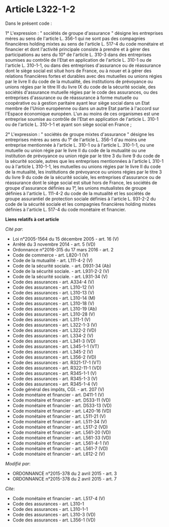 # Article L322-1-2

Dans le présent code : 

1° L'expression : " sociétés de groupe d'assurance " désigne les entreprises mères au sens de l'article L. 356-1 qui ne sont
pas des compagnies financières holding mixtes au sens de l'article L. 517-4 du code monétaire et financier et dont l'activité
principale consiste à prendre et à gérer des participations au sens du 10° de l'article L. 310-3 dans des entreprises
soumises au contrôle de l'Etat en application de l'article L. 310-1 ou de l'article L. 310-1-1, ou dans des entreprises
d'assurance ou de réassurance dont le siège social est situé hors de France, ou à nouer et à gérer des relations financières
fortes et durables avec des mutuelles ou unions régies par le livre II du code de la mutualité, des institutions de
prévoyance ou unions régies par le titre III du livre IX du code de la sécurité sociale, des sociétés d'assurance mutuelle
régies par le code des assurances, ou des entreprises d'assurance ou de réassurance à forme mutuelle ou coopérative ou à
gestion paritaire ayant leur siège social dans un Etat membre de l'Union européenne ou dans un autre Etat partie à l'accord
sur l'Espace économique européen. L'un au moins de ces organismes est une entreprise soumise au contrôle de l'Etat en
application de l'article L. 310-1 ou de l'article L. 310-1-1 et ayant son siège social en France ; 

2° L'expression : " sociétés de groupe mixtes d'assurance " désigne les entreprises mères au sens du 1° de l'article L. 356-1
d'au moins une entreprise mentionnée à l'article L. 310-1 ou à l'article L. 310-1-1, ou une mutuelle ou union régie par le
livre II du code de la mutualité ou une institution de prévoyance ou union régie par le titre 3 du livre 9 du code de la
sécurité sociale, autres que les entreprises mentionnées à l'article L 310-1 ou à l'article L 310-1-1, les mutuelles ou
unions régies par le livre II du code de la mutualité, les institutions de prévoyance ou unions régies par le titre 3 du
livre 9 du code de la sécurité sociale, les entreprises d'assurance ou de réassurance dont le siège social est situé hors de
France, les sociétés de groupe d'assurance définies au 1°, les unions mutualistes de groupe définies à l'article L. 111-4-2
du code de la mutualité et les sociétés de groupe assurantiel de protection sociale définies à l'article L. 931-2-2 du code
de la sécurité sociale et les compagnies financières holding mixtes définies à l'article L. 517-4 du code monétaire et
financier.

**Liens relatifs à cet article**

_Cité par_:

  - Loi n°2005-1564 du 15 décembre 2005 - art. 16 (V)
  - Arrêté du 3 novembre 2014 - art. 5 (VD)
  - Ordonnance n°2016-315 du 17 mars 2016 - art. 2
  - Code de commerce - art. L820-1 (V)
  - Code de la mutualité - art. L111-4-2 (V)
  - Code de la sécurité sociale. - art. D931-34 (Ab)
  - Code de la sécurité sociale. - art. L931-2-2 (V)
  - Code de la sécurité sociale. - art. L931-34 (V)
  - Code des assurances - art. A334-4 (V)
  - Code des assurances - art. L310-12 (V)
  - Code des assurances - art. L310-13 (V)
  - Code des assurances - art. L310-14 (M)
  - Code des assurances - art. L310-18 (V)
  - Code des assurances - art. L310-19 (Ab)
  - Code des assurances - art. L310-28 (V)
  - Code des assurances - art. L311-1 (V)
  - Code des assurances - art. L322-1-3 (V)
  - Code des assurances - art. L322-2 (VD)
  - Code des assurances - art. L334-2 (V)
  - Code des assurances - art. L341-3 (VD)
  - Code des assurances - art. L345-1-1 (VT)
  - Code des assurances - art. L345-2 (V)
  - Code des assurances - art. L356-2 (VD)
  - Code des assurances - art. R321-17-1 (VT)
  - Code des assurances - art. R322-11-1 (VD)
  - Code des assurances - art. R345-1-1 (V)
  - Code des assurances - art. R345-1-3 (V)
  - Code des assurances - art. R345-1-4 (V)
  - Code général des impôts, CGI. - art. 207 (V)
  - Code monétaire et financier - art. D411-1 (V)
  - Code monétaire et financier - art. D533-11 (VD)
  - Code monétaire et financier - art. D533-13 (VD)
  - Code monétaire et financier - art. L420-16 (VD)
  - Code monétaire et financier - art. L511-21 (V)
  - Code monétaire et financier - art. L511-34 (V)
  - Code monétaire et financier - art. L517-2 (VD)
  - Code monétaire et financier - art. L561-20 (VD)
  - Code monétaire et financier - art. L561-33 (VD)
  - Code monétaire et financier - art. L561-4-1 (V)
  - Code monétaire et financier - art. L561-7 (VD)
  - Code monétaire et financier - art. L612-2 (V)

_Modifié par_:

  - ORDONNANCE n°2015-378 du 2 avril 2015 - art. 3
  - ORDONNANCE n°2015-378 du 2 avril 2015 - art. 7

_Cite_:

  - Code monétaire et financier - art. L517-4 (V)
  - Code des assurances - art. L310-1
  - Code des assurances - art. L310-1-1
  - Code des assurances - art. L310-3 (VD)
  - Code des assurances - art. L356-1 (VD)
